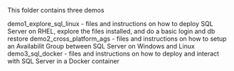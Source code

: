 This folder contains three demos

demo1_explore_sql_linux - files and instructions on how to deploy SQL Server on RHEL, explore the files installed, and do a basic login and db restore
demo2_cross_platform_ags - files and instructions on how to setup an Availabilit Group between SQL Server on Windows and Linux
demo3_sql_docker - files and instructions on how to deploy and interact with SQL Server in a Docker container